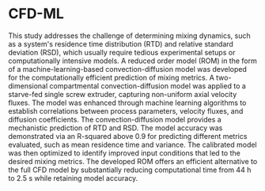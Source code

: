 # CFD-ML
This study addresses the challenge of determining mixing dynamics, such as a system's residence time distribution (RTD) and relative standard deviation (RSD), which usually require tedious experimental setups or computationally intensive models. A reduced order model (ROM) in the form of a machine-learning-based convection-diffusion model was developed for the computationally efficient prediction of mixing metrics. A two-dimensional compartmental convection-diffusion model was applied to a starve-fed single screw extruder, capturing non-uniform axial velocity fluxes. The model was enhanced through machine learning algorithms to establish correlations between process parameters, velocity fluxes, and diffusion coefficients. The convection-diffusion model provides a mechanistic prediction of RTD and RSD. The model accuracy was demonstrated via an R-squared above 0.9 for predicting different metrics evaluated, such as mean residence time and variance. The calibrated model was then optimized to identify improved input conditions that led to the desired mixing metrics. The developed ROM offers an efficient alternative to the full CFD model by substantially reducing computational time from 44 h to 2.5 s while retaining model accuracy. 
